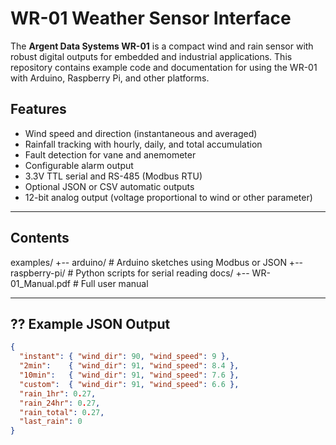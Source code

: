 # WR-01 Weather Sensor Interface

The **Argent Data Systems WR-01** is a compact wind and rain sensor with robust digital outputs for embedded and industrial applications. This repository contains example code and documentation for using the WR-01 with Arduino, Raspberry Pi, and other platforms.

## Features

- Wind speed and direction (instantaneous and averaged)
- Rainfall tracking with hourly, daily, and total accumulation
- Fault detection for vane and anemometer
- Configurable alarm output
- 3.3V TTL serial and RS-485 (Modbus RTU)
- Optional JSON or CSV automatic outputs
- 12-bit analog output (voltage proportional to wind or other parameter)

---

## Contents

examples/
+-- arduino/ # Arduino sketches using Modbus or JSON
+-- raspberry-pi/ # Python scripts for serial reading
docs/
+-- WR-01_Manual.pdf # Full user manual

---

## ?? Example JSON Output

```json
{
  "instant": { "wind_dir": 90, "wind_speed": 9 },
  "2min":    { "wind_dir": 91, "wind_speed": 8.4 },
  "10min":   { "wind_dir": 91, "wind_speed": 7.6 },
  "custom":  { "wind_dir": 91, "wind_speed": 6.6 },
  "rain_1hr": 0.27,
  "rain_24hr": 0.27,
  "rain_total": 0.27,
  "last_rain": 0
}